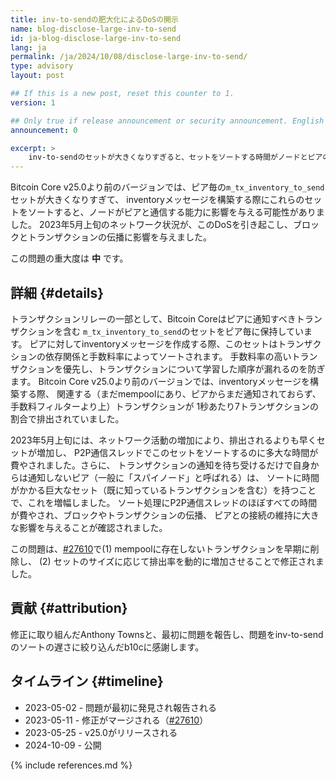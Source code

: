 ```yaml
---
title: inv-to-sendの肥大化によるDoSの開示
name: blog-disclose-large-inv-to-send
id: ja-blog-disclose-large-inv-to-send
lang: ja
permalink: /ja/2024/10/08/disclose-large-inv-to-send/
type: advisory
layout: post

## If this is a new post, reset this counter to 1.
version: 1

## Only true if release announcement or security announcement. English posts only
announcement: 0

excerpt: >
    inv-to-sendのセットが大きくなりすぎると、セットをソートする時間がノードとピアの通信能力に影響する可能性がありました。
---
```


Bitcoin Core v25.0より前のバージョンでは、ピア毎の`m_tx_inventory_to_send`セットが大きくなりすぎて、
inventoryメッセージを構築する際にこれらのセットをソートすると、ノードがピアと通信する能力に影響を与える可能性がありました。
2023年5月上旬のネットワーク状況が、このDoSを引き起こし、ブロックとトランザクションの伝播に影響を与えました。

この問題の重大度は **中** です。

## 詳細 {#details}

トランザクションリレーの一部として、Bitcoin Coreはピアに通知すべきトランザクションを含む
`m_tx_inventory_to_send`のセットをピア毎に保持しています。
ピアに対してinventoryメッセージを作成する際、このセットはトランザクションの依存関係と手数料率によってソートされます。
手数料率の高いトランザクションを優先し、トランザクションについて学習した順序が漏れるのを防ぎます。
Bitcoin Core v25.0より前のバージョンでは、inventoryメッセージを構築する際、
関連する（まだmempoolにあり、ピアからまだ通知されておらず、手数料フィルターより上）トランザクションが
1秒あたり7トランザクションの割合で排出されていました。

2023年5月上旬には、ネットワーク活動の増加により、排出されるよりも早くセットが増加し、
P2P通信スレッドでこのセットをソートするのに多大な時間が費やされました。さらに、
トランザクションの通知を待ち受けるだけで自身からは通知しないピア（一般に「スパイノード」と呼ばれる）は、
ソートに時間がかかる巨大なセット（既に知っているトランザクションを含む）を持つことで、これを増幅しました。
ソート処理にP2P通信スレッドのほぼすべての時間が費やされ、ブロックやトランザクションの伝播、
ピアとの接続の維持に大きな影響を与えることが確認されました。

この問題は、[#27610](https://github.com/bitcoin/bitcoin/pull/27610)で(1) mempoolに存在しないトランザクションを早期に削除し、
(2) セットのサイズに応じて排出率を動的に増加させることで修正されました。

## 貢献 {#attribution}

修正に取り組んだAnthony Townsと、最初に問題を報告し、問題をinv-to-sendのソートの遅さに絞り込んだb10cに感謝します。

## タイムライン {#timeline}

- 2023-05-02 - 問題が最初に発見され報告される
- 2023-05-11 - 修正がマージされる（[#27610](https://github.com/bitcoin/bitcoin/pull/27610)）
- 2023-05-25 - v25.0がリリースされる
- 2024-10-09 - 公開

{% include references.md %}
